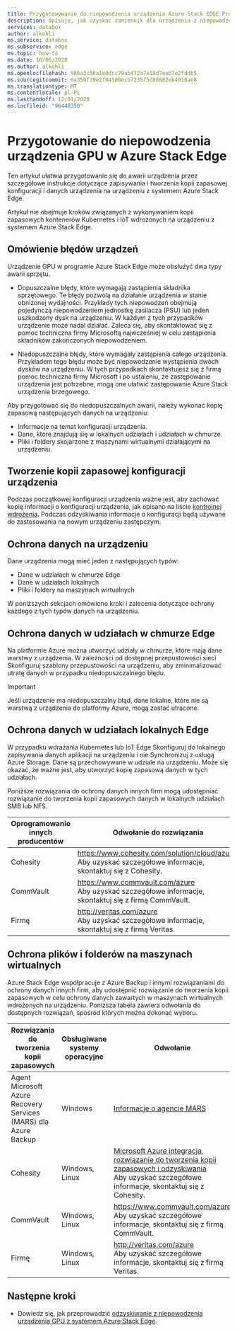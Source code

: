```yaml
---
title: Przygotowywanie do niepowodzenia urządzenia Azure Stack EDGE Pro
description: Opisuje, jak uzyskać zamiennik dla urządzenia z niepowodzeniem programu Azure Stack Edge.
services: databox
author: alkohli
ms.service: databox
ms.subservice: edge
ms.topic: how-to
ms.date: 10/06/2020
ms.author: alkohli
ms.openlocfilehash: 986a3c56a1e0dcc79ab472a7e18d7eeb7e2fddb5
ms.sourcegitcommit: 6a350f39e2f04500ecb7235f5d88682eb4910ae8
ms.translationtype: MT
ms.contentlocale: pl-PL
ms.lasthandoff: 12/01/2020
ms.locfileid: "96448350"
---
```

# <a name="prepare-for-an-azure-stack-edge-pro-gpu-device-failure"></a>Przygotowanie do niepowodzenia urządzenia GPU w Azure Stack Edge

Ten artykuł ułatwia przygotowanie się do awarii urządzenia przez szczegółowe instrukcje dotyczące zapisywania i tworzenia kopii zapasowej konfiguracji i danych urządzenia na urządzeniu z systemem Azure Stack Edge. 

Artykuł nie obejmuje kroków związanych z wykonywaniem kopii zapasowych kontenerów Kubernetes i IoT wdrożonych na urządzeniu z systemem Azure Stack Edge. 

## <a name="understand-device-failures"></a>Omówienie błędów urządzeń

Urządzenie GPU w programie Azure Stack Edge może obsłużyć dwa typy awarii sprzętu.

- Dopuszczalne błędy, które wymagają zastąpienia składnika sprzętowego. Te błędy pozwolą na działanie urządzenia w stanie obniżonej wydajności. Przykłady tych niepowodzeń obejmują pojedynczą niepowodzeniem jednostkę zasilacza (PSU) lub jeden uszkodzony dysk na urządzeniu. W każdym z tych przypadków urządzenie może nadal działać. Zaleca się, aby skontaktować się z pomoc techniczna firmy Microsoftą najwcześniej w celu zastąpienia składników zakończonych niepowodzeniem.

- Niedopuszczalne błędy, które wymagały zastąpienia całego urządzenia. Przykładem tego błędu może być niepowodzenie wystąpienia dwóch dysków na urządzeniu. W tych przypadkach skontaktujesz się z firmą pomoc techniczna firmy Microsoft i po ustaleniu, że zastępowanie urządzenia jest potrzebne, mogą one ułatwić zastępowanie Azure Stack urządzenia brzegowego.

Aby przygotować się do niedopuszczalnych awarii, należy wykonać kopię zapasową następujących danych na urządzeniu:

- Informacje na temat konfiguracji urządzenia.
- Dane, które znajdują się w lokalnych udziałach i udziałach w chmurze.
- Pliki i foldery skojarzone z maszynami wirtualnymi działającymi na urządzeniu.


## <a name="back-up-device-configuration"></a>Tworzenie kopii zapasowej konfiguracji urządzenia

Podczas początkowej konfiguracji urządzenia ważne jest, aby zachować kopię informacji o konfiguracji urządzenia, jak opisano na liście [kontrolnej wdrożenia](azure-stack-edge-gpu-deploy-checklist.md). Podczas odzyskiwania informacje o konfiguracji będą używane do zastosowania na nowym urządzeniu zastępczym. 

## <a name="protect-device-data"></a>Ochrona danych na urządzeniu

Dane urządzenia mogą mieć jeden z następujących typów:

- Dane w udziałach w chmurze Edge
- Dane w udziałach lokalnych
- Pliki i foldery na maszynach wirtualnych

W poniższych sekcjach omówiono kroki i zalecenia dotyczące ochrony każdego z tych typów danych na urządzeniu.

## <a name="protect-data-in-edge-cloud-shares"></a>Ochrona danych w udziałach w chmurze Edge

Na platformie Azure można utworzyć udziały w chmurze, które mają dane warstwy z urządzenia. W zależności od dostępnej przepustowości sieci Skonfiguruj szablony przepustowości na urządzeniu, aby zminimalizować utratę danych w przypadku niedopuszczalnego błędu.

> [!IMPORTANT] 
> Jeśli urządzenie ma niedopuszczalny błąd, dane lokalne, które nie są warstwą z urządzenia do platformy Azure, mogą zostać utracone. 

## <a name="protect-data-in-edge-local-shares"></a>Ochrona danych w udziałach lokalnych Edge

W przypadku wdrażania Kubernetes lub IoT Edge Skonfiguruj do lokalnego zapisywania danych aplikacji na urządzeniu i nie Synchronizuj z usługą Azure Storage. Dane są przechowywane w udziale na urządzeniu. Może się okazać, że ważne jest, aby utworzyć kopię zapasową danych w tych udziałach.

Poniższe rozwiązania do ochrony danych innych firm mogą udostępniać rozwiązanie do tworzenia kopii zapasowych danych w lokalnych udziałach SMB lub NFS. 

| Oprogramowanie innych producentów           | Odwołanie do rozwiązania                               |
|--------------------------------|---------------------------------------------------------|
| Cohesity                       | https://www.cohesity.com/solution/cloud/azure/ <br> Aby uzyskać szczegółowe informacje, skontaktuj się z Cohesity.          |
| CommVault                      | https://www.commvault.com/azure <br> Aby uzyskać szczegółowe informacje, skontaktuj się z firmą CommVault.          |
| Firmę                        | http://veritas.com/azure <br> Aby uzyskać szczegółowe informacje, skontaktuj się z firmą Veritas.   |


## <a name="protect-files-and-folders-on-vms"></a>Ochrona plików i folderów na maszynach wirtualnych

Azure Stack Edge współpracuje z Azure Backup i innymi rozwiązaniami do ochrony danych innych firm, aby udostępnić rozwiązanie do tworzenia kopii zapasowych w celu ochrony danych zawartych w maszynach wirtualnych wdrożonych na urządzeniu. Poniższa tabela zawiera odwołania do dostępnych rozwiązań, spośród których można dokonać wyboru.


| Rozwiązania do tworzenia kopii zapasowych        | Obsługiwane systemy operacyjne   | Odwołanie                                                                |
|-------------------------|----------------|--------------------------------------------------------------------------|
| Agent Microsoft Azure Recovery Services (MARS) dla Azure Backup | Windows        | [Informacje o agencie MARS](../backup/backup-azure-about-mars.md)    |
| Cohesity                | Windows, Linux | [Microsoft Azure integracja, rozwiązanie do tworzenia kopii zapasowych i odzyskiwania](https://www.cohesity.com/solution/cloud/azure) <br>Aby uzyskać szczegółowe informacje, skontaktuj się z Cohesity.                          |
| CommVault               | Windows, Linux | https://www.commvault.com/azure <br>Aby uzyskać szczegółowe informacje, skontaktuj się z firmą CommVault.                          |
| Firmę                 | Windows, Linux | http://veritas.com/azure <br> Aby uzyskać szczegółowe informacje, skontaktuj się z firmą Veritas.                    |



## <a name="next-steps"></a>Następne kroki

- Dowiedz się, jak przeprowadzić [odzyskiwanie z niepowodzenia urządzenia GPU z systemem Azure Stack Edge](azure-stack-edge-gpu-recover-device-failure.md).